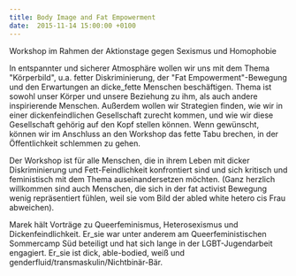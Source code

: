```yaml
---
title: Body Image and Fat Empowerment
date:  2015-11-14 15:00:00 +0100
---
```


Workshop im Rahmen der Aktionstage gegen Sexismus und Homophobie



In entspannter und sicherer Atmosphäre wollen wir uns mit dem Thema "Körperbild", u.a. fetter Diskriminierung, der "Fat Empowerment"-Bewegung
und den Erwartungen an dicke_fette Menschen beschäftigen. Thema ist sowohl unser Körper und unsere Beziehung zu ihm, als auch
andere inspirierende Menschen. Außerdem wollen wir Strategien finden, wie wir in einer dickenfeindlichen Gesellschaft zurecht
kommen, und wie wir diese Gesellschaft gehörig auf den Kopf stellen können. Wenn gewünscht, können wir im Anschluss an den
Workshop das fette Tabu brechen, in der Öffentlichkeit schlemmen zu gehen.


Der Workshop ist für alle Menschen, die in ihrem Leben mit dicker Diskriminierung und Fett-Feindlichkeit konfrontiert sind
und sich kritisch und feministisch mit dem Thema auseinandersetzen möchten. (Ganz herzlich willkommen sind auch Menschen,
die sich in der fat activist Bewegung wenig repräsentiert fühlen, weil sie vom Bild der abled white hetero cis Frau abweichen).


Marek hält Vorträge zu Queerfeminismus, Heterosexismus und Dickenfeindlichkeit. Er_sie war unter anderem am Queerfeministischen
Sommercamp Süd beteiligt und hat sich lange in der LGBT-Jugendarbeit engagiert. Er_sie ist dick, able-bodied, weiß und genderfluid/transmaskulin/Nichtbinär-Bär.


